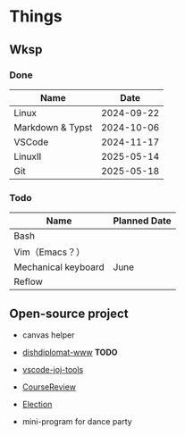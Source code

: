 # Things

## Wksp

### Done

| Name | Date |
|------|----------|
|Linux |2024-09-22|
|Markdown & Typst|2024-10-06|
|VSCode|2024-11-17|
|LinuxII |2025-05-14|
|Git|2025-05-18|

### Todo
| Name | Planned Date |
|------|----------|
|Bash||
|Vim（Emacs？）||
|Mechanical keyboard|June|
|Reflow||


## Open-source project

- canvas helper

- [dishdiplomat-www](https://github.com/TechJI-2023/dishdiplomat-www) **TODO**

- [vscode-joj-tools](https://github.com/TechJI-2023/vscode-joj-tools)

- [CourseReview](https://github.com/TechJI-2023/CourseReview)

- [Election](https://github.com/TechJI-2023/Election)

- mini-program for dance party
